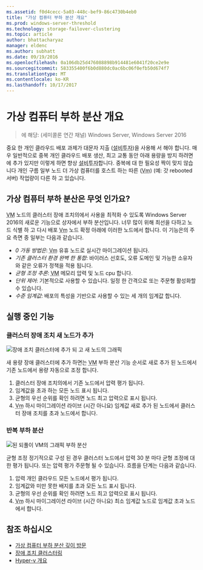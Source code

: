 ```yaml
---
ms.assetid: f0d4cecc-5a03-448c-bef9-86c4730b4eb0
title: "가상 컴퓨터 부하 분산 개요"
ms.prod: windows-server-threshold
ms.technology: storage-failover-clustering
ms.topic: article
author: bhattacharyaz
manager: eldenc
ms.author: subhatt
ms.date: 09/19/2016
ms.openlocfilehash: 0a106db25d476088898b914481e6041f20ce2e9e
ms.sourcegitcommit: 583355400f6b0d880dc0ac6bc06f0efb50d674f7
ms.translationtype: MT
ms.contentlocale: ko-KR
ms.lasthandoff: 10/17/2017
---
```

# <a name="virtual-machine-load-balancing-overview"></a>가상 컴퓨터 부하 분산 개요

> 에 해당: (세미콜론 연간 채널) Windows Server, Windows Server 2016

중요 한 개인 클라우드 배포 과제가 대문자 지출 (<abbr title="대문자 지출">설비투자</abbr>)을 사용해 서 해야 합니다. 매우 일반적으로 중복 개인 클라우드 배포 생산, 최고 교통 동안 아래 용량을 방지 하려면에 추가 있지만 이렇게 하면 향상 <abbr title="대문자 지출">설비투자</abbr>합니다. 중복에 대 한 필요성 짝이 맞지 않습니다 개인 구름 일부 노드 더 가상 컴퓨터를 호스트 하는 따른 (<abbr title="가상 컴퓨터">Vm</abbr>) (예: 갓 rebooted 서버) 작업량이 다른 하 고 있습니다.

## <a id="what-is-vm-load-balancing"></a>가상 컴퓨터 부하 분산은 무엇 인가요?
<abbr title="가상 컴퓨터">VM</abbr> 노드의 클러스터 장애 조치의에서 사용을 최적화 수 있도록 Windows Server 2016의 새로운 기능으로 상자에서 부하 분산입니다. 너무 많이 위해 최선을 다하고 노드 식별 하 고 다시 배포 <abbr title="가상 컴퓨터">Vm</abbr> 노드 확정 아래에 이러한 노드에서 합니다. 이 기능은의 주요 측면 중 일부는 다음과 같습니다.

* *0 가동 방법은*: <abbr title="가상 컴퓨터">Vm</abbr> 유휴 노드로 실시간 마이그레이션 됩니다.
* *기존 클러스터 환경 완벽 한 통합*: 바이러스 선호도, 오류 도메인 및 가능한 소유자와 같은 오류가 정책을 적용 됩니다.
* *균형 조정 추론*: <abbr title="가상 컴퓨터">VM</abbr> 메모리 압력 및 노드 cpu 합니다.
* *단위 제어*: 기본적으로 사용할 수 있습니다. 일정 한 간격으로 또는 주문형 활성화할 수 있습니다.
* *수준 임계값*: 배포의 특성을 기반으로 사용할 수 있는 세 개의 임계값 합니다.

## <a id="feature-in-action"></a>실행 중인 기능
### <a id="new-node-added"></a>클러스터 장애 조치 새 노드가 추가
![장애 조치 클러스터에 추가 되 고 새 노드의 그래픽](media/vm-load-balancing/overview-VM-load-balancing-1.png)

새 용량 장애 클러스터에 추가 하면는 <abbr title="가상 컴퓨터">VM</abbr> 부하 분산 기능 순서로 새로 추가 된 노드에서 기존 노드에서 용량 자동으로 조정 합니다.

1. 클러스터 장애 조치의에서 기존 노드에서 압력 평가 됩니다.
2. 임계값을 초과 하는 모든 노드 표시 됩니다.
3. 균형의 우선 순위를 확인 하려면 노드 최고 압력으로 표시 됩니다.
4. <abbr title="가상 컴퓨터">Vm</abbr> 하시 마이그레이션 라이브 (시간 아니요) 임계값 새로 추가 된 노드에서 클러스터 장애 조치를 초과 노드에서 합니다.

### <a id="recurring-load-balancing"></a>반복 부하 분산
![된 되풀이 VM의 그래픽 부하 분산](media/vm-load-balancing/overview-VM-load-balancing-2.png)

균형 조정 정기적으로 구성 된 경우 클러스터 노드에서 압력 30 분 마다 균형 조정에 대 한 평가 됩니다. 또는 압력 평가 주문형 될 수 있습니다. 흐름을 단계는 다음과 같습니다.

1. 압력 개인 클라우드 모든 노드에서 평가 됩니다.
2. 임계값와 미만 못한 배지를 초과 모든 노드 표시 됩니다.
3. 균형의 우선 순위를 확인 하려면 노드 최고 압력으로 표시 됩니다.
4. <abbr title="가상 컴퓨터">Vm</abbr> 하시 마이그레이션 라이브 (시간 아니요) 최소 임계값 노드로 임계값 초과 노드에서 합니다.

## <a name="see-also"></a>참조 하십시오
* [가상 컴퓨터 부하 분산 깊이 방문](vm-load-balancing-deep-dive.md)
* [장애 조치 클러스터링](failover-clustering-overview.md)
* [Hyper-v 개요](../virtualization/hyper-v/Hyper-V-on-Windows-Server.md)
